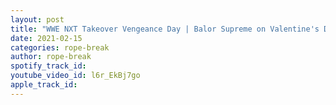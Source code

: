```yaml
---
layout: post
title: "WWE NXT Takeover Vengeance Day | Balor Supreme on Valentine's Day"
date: 2021-02-15
categories: rope-break
author: rope-break
spotify_track_id: 
youtube_video_id: l6r_EkBj7go
apple_track_id: 
---
```


